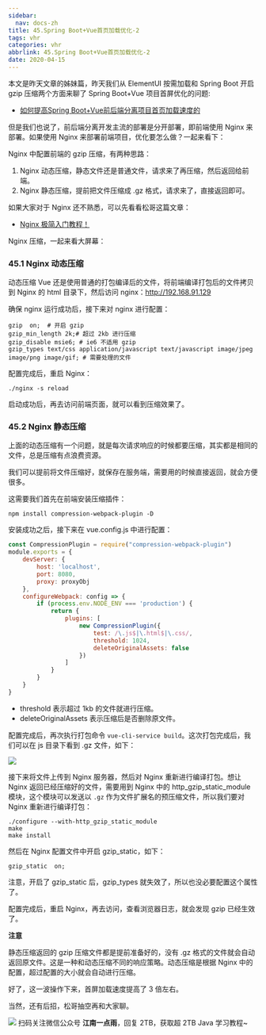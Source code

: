 ```yaml
---
sidebar:
  nav: docs-zh
title: 45.Spring Boot+Vue首页加载优化-2
tags: vhr
categories: vhr
abbrlink: 45.Spring Boot+Vue首页加载优化-2
date: 2020-04-15
---
```



本文是昨天文章的姊妹篇，昨天我们从 ElementUI 按需加载和 Spring Boot 开启 gzip 压缩两个方面来聊了 Spring Boot+Vue 项目首屏优化的问题:

- [如何提高Spring Boot+Vue前后端分离项目首页加载速度的](https://mp.weixin.qq.com/s/vIhnSwG06PRcU9-AhiI1Gg)

但是我们也说了，前后端分离开发主流的部署是分开部署，即前端使用 Nginx 来部署。如果使用 Nginx 来部署前端项目，优化要怎么做？一起来看下：

<!--more-->

Nginx 中配置前端的 gzip 压缩，有两种思路：

1. Nginx 动态压缩，静态文件还是普通文件，请求来了再压缩，然后返回给前端。
2. Nginx 静态压缩，提前把文件压缩成 .gz 格式，请求来了，直接返回即可。

如果大家对于 Nginx 还不熟悉，可以先看看松哥这篇文章：

- [Nginx 极简入门教程！](https://mp.weixin.qq.com/s/ZN07_3ImmyRU0NQaqzcazQ)

Nginx 压缩，一起来看大屏幕：

<!--视频-->

### 45.1 Nginx 动态压缩

动态压缩 Vue 还是使用普通的打包编译后的文件，将前端编译打包后的文件拷贝到 Nginx 的 html 目录下，然后访问 nginx：http://192.168.91.129

确保 nginx 运行成功后，接下来对 nginx 进行配置：

```
gzip  on;  # 开启 gzip
gzip_min_length 2k;# 超过 2kb 进行压缩
gzip_disable msie6; # ie6 不适用 gzip
gzip_types text/css application/javascript text/javascript image/jpeg image/png image/gif; # 需要处理的文件
```

配置完成后，重启 Nginx：

```
./nginx -s reload
```

启动成功后，再去访问前端页面，就可以看到压缩效果了。

### 45.2 Nginx 静态压缩

上面的动态压缩有一个问题，就是每次请求响应的时候都要压缩，其实都是相同的文件，总是压缩有点浪费资源。

我们可以提前将文件压缩好，就保存在服务端，需要用的时候直接返回，就会方便很多。

这需要我们首先在前端安装压缩插件：

```
npm install compression-webpack-plugin -D
```

安装成功之后，接下来在 vue.config.js 中进行配置：

```js
const CompressionPlugin = require("compression-webpack-plugin")
module.exports = {
    devServer: {
        host: 'localhost',
        port: 8080,
        proxy: proxyObj
    },
    configureWebpack: config => {
        if (process.env.NODE_ENV === 'production') {
            return {
                plugins: [
                    new CompressionPlugin({
                        test: /\.js$|\.html$|\.css/,
                        threshold: 1024,
                        deleteOriginalAssets: false
                    })
                ]
            }
        }
    }
}
```

- threshold 表示超过 1kb 的文件就进行压缩。
- deleteOriginalAssets 表示压缩后是否删除原文件。

配置完成后，再次执行打包命令 `vue-cli-service build`。这次打包完成后，我们可以在 js 目录下看到 .gz 文件，如下：

![](http://img.itboyhub.com/2020/03/spring-boot-vue-5.png)

接下来将文件上传到 Nginx 服务器，然后对 Nginx 重新进行编译打包。想让 Nginx 返回已经压缩好的文件，需要用到 Nginx 中的 http_gzip_static_module 模块，这个模块可以发送以 `.gz` 作为文件扩展名的预压缩文件，所以我们要对 Nginx 重新进行编译打包：


```
./configure --with-http_gzip_static_module
make
make install
```

然后在 Nginx 配置文件中开启 gzip_static，如下：

```
gzip_static  on;
```

注意，开启了 gzip_static 后，gzip_types 就失效了，所以也没必要配置这个属性了。

配置完成后，重启 Nginx，再去访问，查看浏览器日志，就会发现 gzip 已经生效了。

**注意**

静态压缩返回的 gzip 压缩文件都是提前准备好的，没有 .gz 格式的文件就会自动返回原文件。这是一种和动态压缩不同的响应策略。动态压缩是根据 Nginx 中的配置，超过配置的大小就会自动进行压缩。

好了，这一波操作下来，首屏加载速度提高了 3 倍左右。

当然，还有后招，松哥抽空再和大家聊。


![](http://img.itboyhub.com//2020/04/vhr/weixin.jpg)
扫码关注微信公众号 **江南一点雨**，回复 2TB，获取超 2TB Java 学习教程~

